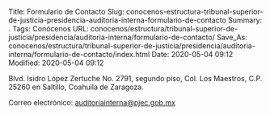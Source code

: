 Title: Formulario de Contacto
Slug: conocenos-estructura-tribunal-superior-de-justicia-presidencia-auditoria-interna-formulario-de-contacto
Summary: .
Tags: Conócenos
URL: conocenos/estructura/tribunal-superior-de-justicia/presidencia/auditoria-interna/formulario-de-contacto/
Save_As: conocenos/estructura/tribunal-superior-de-justicia/presidencia/auditoria-interna/formulario-de-contacto/index.html
Date: 2020-05-04 09:12
Modified: 2020-05-04 09:12



Blvd. Isidro López Zertuche No. 2791, segundo piso, Col. Los Maestros, C.P. 25260 en Saltillo, Coahuila de Zaragoza.

Correo electrónico: auditoriainterna@pjec.gob.mx



